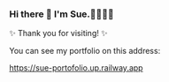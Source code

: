 
### Hi there 👋 I'm Sue.🌱🫡🫠😺 

 
✨ Thank you for visiting! ✨

You can see my portfolio on this address:

https://sue-portofolio.up.railway.app
<!--
**sue-raisianzadeh/sue-raisianzadeh** is a ✨ _special_ ✨ repository because its `README.md` (this file) appears on your GitHub profile.

Here are some ideas to get you started:

- 🔭 I’m currently working on ...
- 🌱 I’m currently learning ...
- 👯 I’m looking to collaborate on ...
- 🤔 I’m looking for help with ...
- 💬 Ask me about ...
- 📫 How to reach me: ...
- 😄 Pronouns: ...
- ⚡ Fun fact: ...
-->
